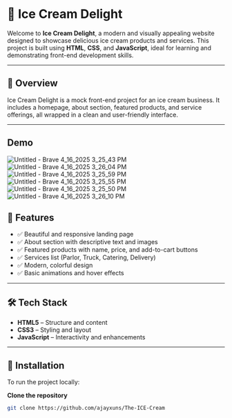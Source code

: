 # 🍦 Ice Cream Delight

Welcome to **Ice Cream Delight**, a modern and visually appealing website designed to showcase delicious ice cream products and services. This project is built using **HTML**, **CSS**, and **JavaScript**, ideal for learning and demonstrating front-end development skills.

---

## 🌈 Overview

Ice Cream Delight is a mock front-end project for an ice cream business. It includes a homepage, about section, featured products, and service offerings, all wrapped in a clean and user-friendly interface.

---

## Demo 

![Untitled - Brave 4_16_2025 3_25_43 PM](https://github.com/user-attachments/assets/0ba5aafb-b4be-4d55-a262-115cedad2c65)
![Untitled - Brave 4_16_2025 3_26_04 PM](https://github.com/user-attachments/assets/0b599202-9f66-4c33-b542-ea1c5baa1a6c)
![Untitled - Brave 4_16_2025 3_25_59 PM](https://github.com/user-attachments/assets/f1fcb0d9-f4ef-46f1-81cb-0d308d1edf59)
![Untitled - Brave 4_16_2025 3_25_55 PM](https://github.com/user-attachments/assets/e7f02769-fd3d-4012-9b4b-238730953936)
![Untitled - Brave 4_16_2025 3_25_50 PM](https://github.com/user-attachments/assets/85d5acdd-fa22-4ebe-b856-44cd37d78469)
![Untitled - Brave 4_16_2025 3_26_10 PM](https://github.com/user-attachments/assets/60af01af-ae2b-4e82-8d1d-e690289227d9)

## 🚀 Features

- ✅ Beautiful and responsive landing page
- ✅ About section with descriptive text and images
- ✅ Featured products with name, price, and add-to-cart buttons
- ✅ Services list (Parlor, Truck, Catering, Delivery)
- ✅ Modern, colorful design
- ✅ Basic animations and hover effects

---

## 🛠️ Tech Stack

- **HTML5** – Structure and content
- **CSS3** – Styling and layout
- **JavaScript** – Interactivity and enhancements

---

## 🧾 Installation

To run the project locally:

 **Clone the repository**
   ```bash
   git clone https://github.com/ajayxuns/The-ICE-Cream




